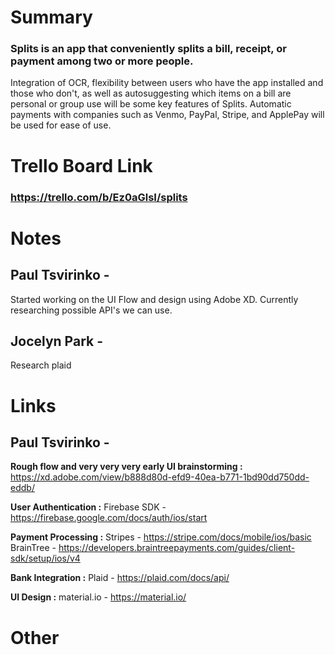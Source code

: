 # Summary
### Splits is an app that conveniently splits a bill, receipt, or payment among two or more people. 
Integration of OCR, flexibility between users who have the app installed and those who don't, as well 
as autosuggesting which items on a bill are personal or group use will be some key features of Splits. 
Automatic payments with companies such as Venmo, PayPal, Stripe, and ApplePay will be used for ease of use.

# Trello Board Link
### https://trello.com/b/Ez0aGlsI/splits

# Notes
## Paul Tsvirinko - 
 Started working on the UI Flow and design using Adobe XD. Currently researching possible API's we can use.
  
## Jocelyn Park -
 Research plaid

# Links
## Paul Tsvirinko -

**Rough flow and very very very early UI brainstorming :** https://xd.adobe.com/view/b888d80d-efd9-40ea-b771-1bd90dd750dd-eddb/

**User Authentication :** Firebase SDK - https://firebase.google.com/docs/auth/ios/start

**Payment Processing :** Stripes - https://stripe.com/docs/mobile/ios/basic  
                         BrainTree - https://developers.braintreepayments.com/guides/client-sdk/setup/ios/v4
                     
**Bank Integration :** Plaid - https://plaid.com/docs/api/

**UI Design :** material.io - https://material.io/
  
  
# Other
